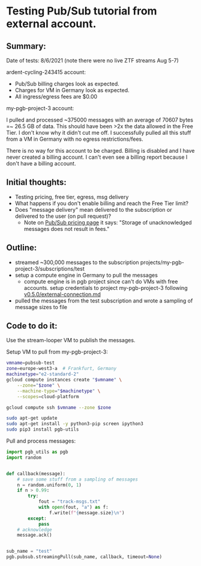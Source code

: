# Testing Pub/Sub tutorial from external account.

## Summary:

Date of tests: 8/6/2021 (note there were no live ZTF streams Aug 5-7)

ardent-cycling-243415 account:

- Pub/Sub billing charges look as expected.
- Charges for VM in Germany look as expected.
- All ingress/egress fees are $0.00

my-pgb-project-3 account:

I pulled and processed ~375000 messages with an average of 70607 bytes =~ 26.5 GB of
data. This should have been >2x the data allowed in the Free Tier. I don't know why it
didn't cut me off. I successfully pulled all this stuff from a VM in Germany with no
egress restrictions/fees.

There is no way for this account to be charged. Billing is disabled and I have never
created a billing account. I can't even see a billing report because I don't have a
billing account.

## Initial thoughts:

- Testing pricing, free tier, egress, msg delivery
- What happens if you don't enable billing and reach the Free Tier limit?
- Does "message delivery" mean delivered to the subscription or delivered to the user
  (on pull request)?
  - Note on [Pub/Sub pricing page](https://cloud.google.com/pubsub/pricing#pubsub) it
    says: "Storage of unacknowledged messages does not result in fees."

## Outline:

- streamed ~300,000 messages to the subscription
  projects/my-pgb-project-3/subscriptions/test
- setup a compute engine in Germany to pull the messages
  - compute engine is in pgb project since can't do VMs with free accounts. setup
    credentials to project my-pgb-project-3 following
    [v0.5.0/external-connection.md](../v0.5.0/external-connection.md)
- pulled the messages from the test subscription and wrote a sampling of message sizes
  to file

## Code to do it:

Use the stream-looper VM to publish the messages.

Setup VM to pull from my-pgb-project-3:

```bash
vmname=pubsub-test
zone=europe-west3-a  # Frankfurt, Germany
machinetype="e2-standard-2"
gcloud compute instances create "$vmname" \
    --zone="$zone" \
    --machine-type="$machinetype" \
    --scopes=cloud-platform

gcloud compute ssh $vmname --zone $zone

sudo apt-get update
sudo apt-get install -y python3-pip screen ipython3
sudo pip3 install pgb-utils
```

Pull and process messages:

```python
import pgb_utils as pgb
import random


def callback(message):
    # save some stuff from a sampling of messages
    n = random.uniform(0, 1)
    if n > 0.99:
        try:
            fout = "track-msgs.txt"
            with open(fout, "a") as f:
                f.write(f"{message.size}\n")
        except:
            pass
    # acknowledge
    message.ack()


sub_name = "test"
pgb.pubsub.streamingPull(sub_name, callback, timeout=None)
```
